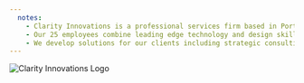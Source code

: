 ```yaml
---
  notes:
    - Clarity Innovations is a professional services firm based in Portland, Oregon focused on providing K-12 and higher education technology consulting to non-profits, schools, and corporations.
    - Our 25 employees combine leading edge technology and design skills with direct experience in the classroom and university.
    - We develop solutions for our clients including strategic consulting, professional development and content creation, and engineering solutions such as apps, web apps, and websites to help improve the process and practice of teaching and learning.
---
```


![Clarity Innovations Logo]()
